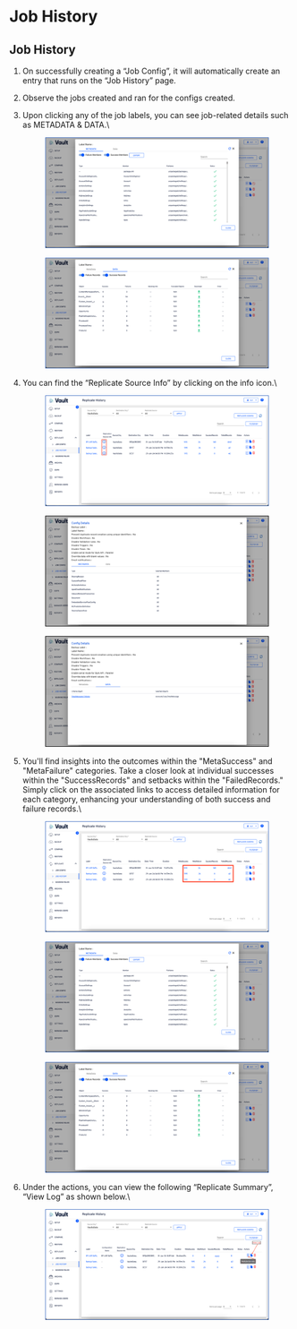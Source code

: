 # Job History

## Job History

1. On successfully creating a “Job Config”, it will automatically create an entry that runs on the “Job History” page.
2. Observe the jobs created and ran for the configs created.
3.  Upon clicking any of the job labels, you can see job-related details such as METADATA & DATA.\


    <figure><img src="../../../../.gitbook/assets/image (8) (1) (1) (1).png" alt=""><figcaption></figcaption></figure>

    <figure><img src="../../../../.gitbook/assets/image (9) (1) (1) (1).png" alt=""><figcaption></figcaption></figure>
4.  You can find the “Replicate Source Info” by clicking on the info icon.\


    <figure><img src="../../../../.gitbook/assets/image (18).png" alt=""><figcaption></figcaption></figure>

    <figure><img src="../../../../.gitbook/assets/image (1) (1) (1) (1) (1) (1) (1) (1) (1) (1).png" alt=""><figcaption></figcaption></figure>

    <figure><img src="../../../../.gitbook/assets/image (2) (1) (1) (1) (1) (1) (1) (1).png" alt=""><figcaption></figcaption></figure>
5.  You'll find insights into the outcomes within the "MetaSuccess" and "MetaFailure" categories. Take a closer look at individual successes within the "SuccessRecords" and setbacks within the "FailedRecords." Simply click on the associated links to access detailed information for each category, enhancing your understanding of both success and failure records.\


    <figure><img src="../../../../.gitbook/assets/image (3) (1) (1) (1) (1) (1).png" alt=""><figcaption></figcaption></figure>

    <figure><img src="../../../../.gitbook/assets/image (4) (1) (1) (1) (1) (1).png" alt=""><figcaption></figcaption></figure>

    <figure><img src="../../../../.gitbook/assets/image (6) (1) (1) (1) (1).png" alt=""><figcaption></figcaption></figure>
6.  Under the actions, you can view the following “Replicate Summary”, “View Log” as shown below.\


    <figure><img src="../../../../.gitbook/assets/image (7) (1) (1) (1).png" alt=""><figcaption></figcaption></figure>
